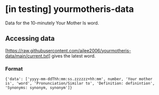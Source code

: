 # [in testing] yourmotheris-data
Data for the 10-minutely Your Mother Is word.

## Accessing data
[https://raw.githubusercontent.com/ajlee2006/yourmotheris-data/main/current.txt] gives the latest word.

### Format
```{'data': ['yyyy-mm-ddThh:mm:ss.zzzzzz+hh:mm', number, 'Your mother is', 'word', 'Pronunciation/Similar to', 'Definition: definintion', 'Synonyms: synonym, synonym']}```
